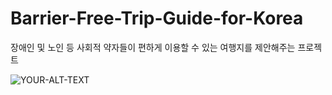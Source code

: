 # Barrier-Free-Trip-Guide-for-Korea
장애인 및 노인 등 사회적 약자들이 편하게 이용할 수 있는 여행지를 제안해주는 프로젝트

<picture>
 <source media="(prefers-color-scheme: dark)" srcset="https://lookerstudio.google.com/embed/reporting/53b82d46-658e-4ef4-b406-256f0fb314a6/page/ql4WD">
 <img alt="YOUR-ALT-TEXT" src="YOUR-DEFAULT-IMAGE">
</picture>
